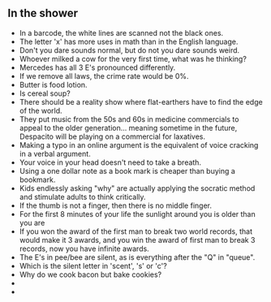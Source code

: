 ## In the shower

- In a barcode, the white lines are scanned not the black ones.
- The letter 'x' has more uses in math than in the English language.
- Don't you dare sounds normal, but do not you dare sounds weird.
- Whoever milked a cow for the very first time, what was he thinking?
- Mercedes has all 3 E's pronounced differently.
- If we remove all laws, the crime rate would be 0%.
- Butter is food lotion.
- Is cereal soup?
- There should be a reality show where flat-earthers have to find the edge of the world.
- They put music from the 50s and 60s in medicine commercials to appeal to the older generation... meaning sometime in the future, Despacito will be playing on a commercial for laxatives.
- Making a typo in an online argument is the equivalent of voice cracking in a verbal argument.
- Your voice in your head doesn't need to take a breath.
- Using a one dollar note as a book mark is cheaper than buying a bookmark.
- Kids endlessly asking "why" are actually applying the socratic method and stimulate adults to think critically.
- If the thumb is not a finger, then there is no middle finger.
- For the first 8 minutes of your life the sunlight around you is older than you are
- If you won the award of the first man to break two world records, that would make it 3 awards, and you win the award of first man to break 3 records, now you have infinite      awards.
- The E's in pee/bee are silent, as is everything after the "Q" in "queue".
- Which is the silent letter in 'scent', 's' or 'c'?
- Why do we cook bacon but bake cookies?
- 
- 
